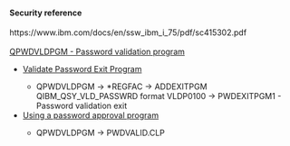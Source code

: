 <h4>Security reference</h4>
https://www.ibm.com/docs/en/ssw_ibm_i_75/pdf/sc415302.pdf<br />
<br >
<a href="https://www.ibm.com/docs/en/i/7.5?topic=ssw_ibm_i_75/apis/xsyvlphr.html">QPWDVLDPGM - Password validation program</a><br />
<ul>
<li><a href="https://www.ibm.com/docs/en/i/7.5?topic=ssw_ibm_i_75/apis/xsyvlphr.html">Validate Password Exit Program</a></li>
<ul>
<li>QPWDVLDPGM -> *REGFAC -> ADDEXITPGM QIBM_QSY_VLD_PASSWRD format VLDP0100 -> PWDEXITPGM1 - Password validation exit</li>
</ul>
<li><a href="https://www.ibm.com/docs/en/i/7.3?topic=qpwdvldpgm-using-password-approval-program">Using a password approval program</a></li>
<ul>
<li>QPWDVLDPGM -> PWDVALID.CLP</li>
</ul>
</ul>
</ul>
